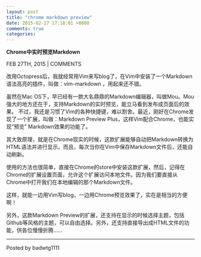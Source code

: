 ```yaml
---
layout: post
title: "chrome markdown preview"
date: 2015-02-27 17:18:01 +0800
comments: true
categories: 
---
```


**Chrome中实时预览Markdown**

FEB 27TH, 2015 | COMMENTS

改用Octopress后，我就经常用Vim来写blog了，在Vim中安装了一个Markdown语法高亮的插件，叫做：vim-markdown ，用起来还不错。

虽然在Mac OS下，早已经有一款大名鼎鼎的Markdown编辑器，叫做Mou。Mou强大的地方还在于，支持Markdown的实时预览，能立马看到发布成页面后的效果。
不过，我还是习惯了Vim的各种快捷键，难以割舍。最近，刚好在Chrome发现了一个扩展，叫做：Markdown Preview Plus，这样Vim配合Chrome，也能实现”预览” Markdown效果的功能了。

其大致原理，就是在Chrome现实的时候，这款扩展能够自动把Markdown转换为HTML语法并进行显示。而且，每次当你在Vim中保存Markdown文件后，还能自动刷新。

使用的方法也很简单，直接在Chrome的store中安装这款扩展，然后，记得在Chrome的扩展设置页面，允许这个扩展访问本地文件。因为我们要直接从Chrome中打开我们在本地编辑的那个Markdown文件。



这样，就能一边用Vim写blog，一边用Chrome预览效果了，实在是相当的方便啊！



另外，这款Markdown Preview的扩展，还支持在显示的时候选择主题，包括Github等风格的主题，可以自由选择。另外，还支持直接导出成HTML文件的功能，供各位慢慢折腾……

-----
Posted by badwtg1111
